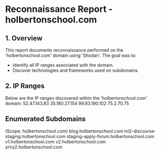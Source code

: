 # Reconnaissance Report - holbertonschool.com

## 1. Overview
This report documents reconnaissance performed on the 'holbertonschool.com' domain using 'Shodan'.
The goal was to:
- Identify all IP ranges associated with the domain.
- Discover technologies and frameworks used on subdomains.

## 2. IP Ranges
Below are the IP ranges discovered within the 'holbertonschool.com' domain:
52.47.143.83
35.180.27.154
99.83.190.102
75.2.70.75


## Enumerated Subdomains
(Scope: holbertonschool.com)
blog.holbertonschool.com
lvl2-discourse-staging.holbertonschool.com
staging-apply-forum.holbertonschool.com
v1.holbertonschool.com
v2.holbertonschool.com
yriry2.holbertonschool.com

